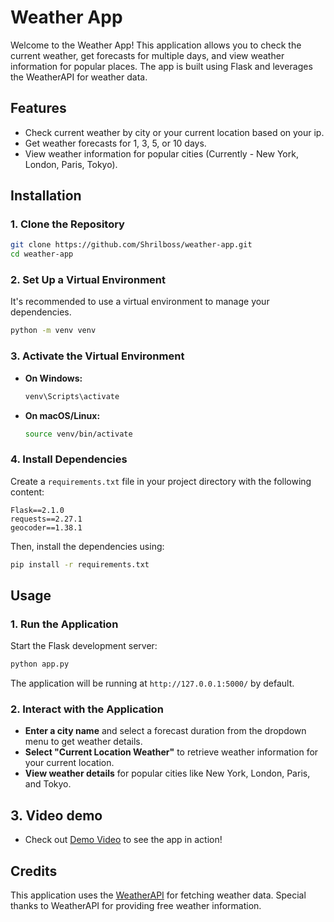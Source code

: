 # Weather App

Welcome to the Weather App! This application allows you to check the current weather, get forecasts for multiple days, and view weather information for popular places. The app is built using Flask and leverages the WeatherAPI for weather data.

## Features

- Check current weather by city or your current location based on your ip.
- Get weather forecasts for 1, 3, 5, or 10 days.
- View weather information for popular cities (Currently - New York, London, Paris, Tokyo).

## Installation

### 1. Clone the Repository

```bash
git clone https://github.com/Shrilboss/weather-app.git
cd weather-app
```

### 2. Set Up a Virtual Environment

It's recommended to use a virtual environment to manage your dependencies.

```bash
python -m venv venv
```

### 3. Activate the Virtual Environment

- **On Windows:**

    ```bash
    venv\Scripts\activate
    ```

- **On macOS/Linux:**

    ```bash
    source venv/bin/activate
    ```

### 4. Install Dependencies

Create a `requirements.txt` file in your project directory with the following content:

```
Flask==2.1.0
requests==2.27.1
geocoder==1.38.1
```

Then, install the dependencies using:

```bash
pip install -r requirements.txt
```

## Usage

### 1. Run the Application

Start the Flask development server:

```bash
python app.py
```

The application will be running at `http://127.0.0.1:5000/` by default.

### 2. Interact with the Application

- **Enter a city name** and select a forecast duration from the dropdown menu to get weather details.
- **Select "Current Location Weather"** to retrieve weather information for your current location.
- **View weather details** for popular cities like New York, London, Paris, and Tokyo.

## 3. Video demo

- Check out [Demo Video](https://drive.google.com/file/d/1mrZke2SGTHCj-jvhKz52NUDStXgapyZs/view?usp=sharing) to see the app in action!
  
## Credits

This application uses the [WeatherAPI](https://www.weatherapi.com/) for fetching weather data. Special thanks to WeatherAPI for providing free weather information.
